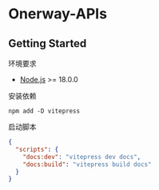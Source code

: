# Onerway-APIs

## Getting Started

环境要求
- [Node.js](https://nodejs.org/en) >= 18.0.0

安装依赖
```shell
npm add -D vitepress
```

启动脚本
```json
{
  "scripts": {
    "docs:dev": "vitepress dev docs",
    "docs:build": "vitepress build docs"
  }
}
```
